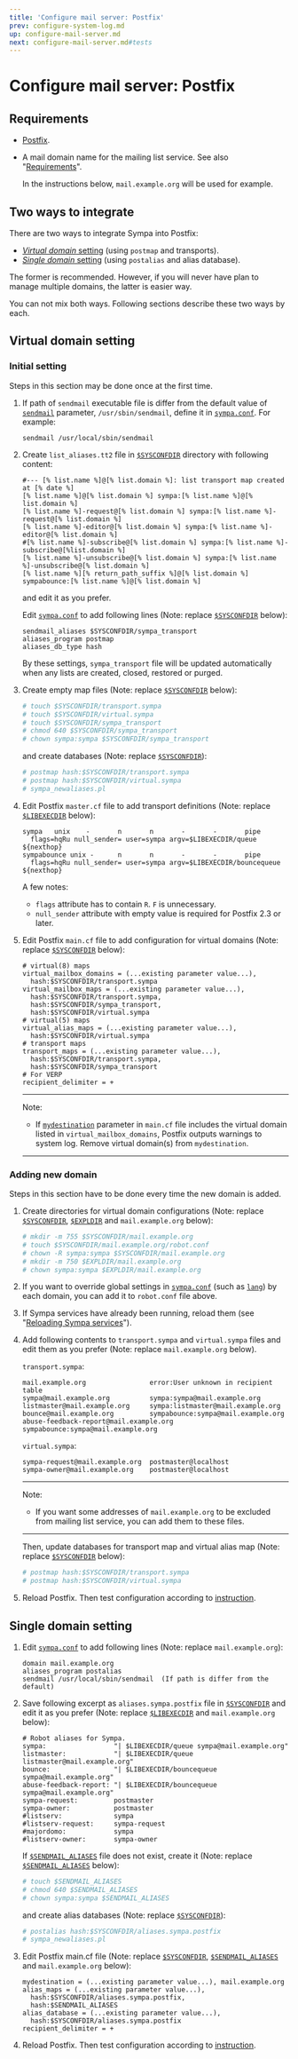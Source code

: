 ```yaml
---
title: 'Configure mail server: Postfix'
prev: configure-system-log.md
up: configure-mail-server.md
next: configure-mail-server.md#tests
---
```


Configure mail server: Postfix
==============================

Requirements
------------

  * [Postfix](http://www.postfix.org/).

  * A mail domain name for the mailing list service.
    See also "[Requirements](../requirements.md#network-requirements)".

    In the instructions below, ``mail.example.org`` will be used for example.

Two ways to integrate
---------------------

There are two ways to integrate Sympa into Postfix:

  * [_Virtual domain_ setting](#virtual-domain-setting) (using ``postmap`` and transports).
  * [_Single domain_ setting](#single-domain-setting) (using ``postalias`` and alias database).

The former is recommended.  However, if you will never have plan to manage
multiple domains, the latter is easier way.

You can not mix both ways.  Following sections describe these two ways by each.

Virtual domain setting
----------------------

### Initial setting

Steps in this section may be done once at the first time.

  1. If path of ``sendmail`` executable file is differ from the default value
     of [``sendmail``](/gpldoc/man/sympa_config.5.html#sendmail) parameter,
     ``/usr/sbin/sendmail``, define it in
     [``sympa.conf``](../layout.md#config).  For example:

     ``` code
     sendmail /usr/local/sbin/sendmail
     ```

  2. Create `list_aliases.tt2` file in
     [``$SYSCONFDIR``](../layout.md#sysconfdir) directory with following
     content:
     ``` code
     #--- [% list.name %]@[% list.domain %]: list transport map created at [% date %]
     [% list.name %]@[% list.domain %] sympa:[% list.name %]@[% list.domain %]
     [% list.name %]-request@[% list.domain %] sympa:[% list.name %]-request@[% list.domain %]
     [% list.name %]-editor@[% list.domain %] sympa:[% list.name %]-editor@[% list.domain %]
     #[% list.name %]-subscribe@[% list.domain %] sympa:[% list.name %]-subscribe@[%list.domain %]
     [% list.name %]-unsubscribe@[% list.domain %] sympa:[% list.name %]-unsubscribe@[% list.domain %]
     [% list.name %][% return_path_suffix %]@[% list.domain %] sympabounce:[% list.name %]@[% list.domain %]
     ```
     and edit it as you prefer.

     Edit [``sympa.conf``](../layout.md#config) to add following lines (Note:
     replace [``$SYSCONFDIR``](../layout.md#sysconfdir) below):
     ``` code
     sendmail_aliases $SYSCONFDIR/sympa_transport
     aliases_program postmap
     aliases_db_type hash
     ```
     By these settings, ``sympa_transport`` file will be updated automatically
     when any lists are created, closed, restored or purged.

  3. Create empty map files (Note:
     replace [``$SYSCONFDIR``](../layout.md#sysconfdir) below):
     ``` bash
     # touch $SYSCONFDIR/transport.sympa
     # touch $SYSCONFDIR/virtual.sympa
     # touch $SYSCONFDIR/sympa_transport
     # chmod 640 $SYSCONFDIR/sympa_transport
     # chown sympa:sympa $SYSCONFDIR/sympa_transport
     ```
     and create databases (Note:
     replace [``$SYSCONFDIR``](../layout.md#sysconfdir)):
     ``` bash
     # postmap hash:$SYSCONFDIR/transport.sympa
     # postmap hash:$SYSCONFDIR/virtual.sympa
     # sympa_newaliases.pl
     ```

  4. Edit Postfix ``master.cf`` file to add transport definitions (Note:
     replace [``$LIBEXECDIR``](../layout.md#libexecdir) below):
     ``` code
     sympa   unix    -       n       n       -       -       pipe
       flags=hqRu null_sender= user=sympa argv=$LIBEXECDIR/queue ${nexthop}
     sympabounce unix -      n       n       -       -       pipe
       flags=hqRu null_sender= user=sympa argv=$LIBEXECDIR/bouncequeue ${nexthop}
     ```
     A few notes:

      * ``flags`` attribute has to contain ``R``. ``F`` is unnecessary.
      * ``null_sender`` attribute with empty value is required for
        Postfix 2.3 or later.

  5. Edit Postfix ``main.cf`` file to add configuration for virtual domains
     (Note: replace [``$SYSCONFDIR``](../layout.md#sysconfdir) below):
     ``` code
     # virtual(8) maps
     virtual_mailbox_domains = (...existing parameter value...),
       hash:$SYSCONFDIR/transport.sympa
     virtual_mailbox_maps = (...existing parameter value...),
       hash:$SYSCONFDIR/transport.sympa,
       hash:$SYSCONFDIR/sympa_transport,
       hash:$SYSCONFDIR/virtual.sympa
     # virtual(5) maps
     virtual_alias_maps = (...existing parameter value...),
       hash:$SYSCONFDIR/virtual.sympa
     # transport maps
     transport_maps = (...existing parameter value...),
       hash:$SYSCONFDIR/transport.sympa,
       hash:$SYSCONFDIR/sympa_transport
     # For VERP
     recipient_delimiter = +
     ```

     ----
     Note:

       * If
         [``mydestination``](http://www.postfix.org/postconf.5.html#mydestination)
         parameter in ``main.cf`` file includes the virtual domain listed in
         ``virtual_mailbox_domains``, Postfix outputs warnings to system log.
         Remove virtual domain(s) from ``mydestination``.

     ----

### Adding new domain

Steps in this section have to be done every time the new domain is added.

  1. Create directories for virtual domain configurations (Note:
     replace [``$SYSCONFDIR``](../layout.md#sysconfdir),
     [``$EXPLDIR``](../layout.md#expldir) and ``mail.example.org`` below):
     ``` bash
     # mkdir -m 755 $SYSCONFDIR/mail.example.org
     # touch $SYSCONFDIR/mail.example.org/robot.conf
     # chown -R sympa:sympa $SYSCONFDIR/mail.example.org
     # mkdir -m 750 $EXPLDIR/mail.example.org
     # chown sympa:sympa $EXPLDIR/mail.example.org
     ```

  2. If you want to override global settings in
     [``sympa.conf``](../layout.md#config) (such as
     [``lang``](/gpldoc/man/sympa_config.5.html#lang)) by each domain, you can add it
     to ``robot.conf`` file above.

  3. If Sympa services have already been running, reload them
     (see "[Reloading Sympa services](../admin/services.md#reloading-sympa-services)").

  4. Add following contents to ``transport.sympa`` and ``virtual.sympa`` files
     and edit them as you prefer (Note: replace ``mail.example.org`` below).

     ``transport.sympa``:
     ``` code
     mail.example.org                error:User unknown in recipient table
     sympa@mail.example.org          sympa:sympa@mail.example.org
     listmaster@mail.example.org     sympa:listmaster@mail.example.org
     bounce@mail.example.org         sympabounce:sympa@mail.example.org
     abuse-feedback-report@mail.example.org  sympabounce:sympa@mail.example.org

     ```

     ``virtual.sympa``:
     ``` code
     sympa-request@mail.example.org  postmaster@localhost
     sympa-owner@mail.example.org    postmaster@localhost

     ```

     ----
     Note:

       * If you want some addresses of ``mail.example.org`` to be excluded
         from mailing list service, you can add them to these files.

     ----

     Then, update databases for transport map and virtual alias map (Note:
     replace [``$SYSCONFDIR``](../layout.md#sysconfdir) below):
     ``` bash
     # postmap hash:$SYSCONFDIR/transport.sympa
     # postmap hash:$SYSCONFDIR/virtual.sympa
     ```

  5. Reload Postfix.
     Then test configuration according to
     [instruction](configure-mail-server.md#tests).

Single domain setting
---------------------

  1. Edit [``sympa.conf``](../layout.md#config) to add following lines (Note:
     replace ``mail.example.org``):
     ``` code
     domain mail.example.org
     aliases_program postalias
     sendmail /usr/local/sbin/sendmail  (If path is differ from the default)
     ```

  2. Save following excerpt as ``aliases.sympa.postfix`` file in
     [``$SYSCONFDIR``](../layout.md#sysconfdir) and edit it as you prefer
     (Note: replace [``$LIBEXECDIR``](../layout.md#libexecdir) and
     ``mail.example.org`` below):
     ``` code
     # Robot aliases for Sympa.
     sympa:                 "| $LIBEXECDIR/queue sympa@mail.example.org"
     listmaster:            "| $LIBEXECDIR/queue listmaster@mail.example.org"
     bounce:                "| $LIBEXECDIR/bouncequeue sympa@mail.example.org"
     abuse-feedback-report: "| $LIBEXECDIR/bouncequeue sympa@mail.example.org"
     sympa-request:         postmaster
     sympa-owner:           postmaster
     #listserv:             sympa
     #listserv-request:     sympa-request
     #majordomo:            sympa
     #listserv-owner:       sympa-owner
     ```

     If [``$SENDMAIL_ALIASES``](../layout.md#sendmail_aliases) file does not
     exist, create it (Note:
     replace [``$SENDMAIL_ALIASES``](../layout.md#sendmail_aliases) below):
     ``` bash
     # touch $SENDMAIL_ALIASES
     # chmod 640 $SENDMAIL_ALIASES
     # chown sympa:sympa $SENDMAIL_ALIASES
     ```
     and create alias databases (Note:
     replace [``$SYSCONFDIR``](../layout.md#sysconfdir)):
     ``` bash
     # postalias hash:$SYSCONFDIR/aliases.sympa.postfix
     # sympa_newaliases.pl
     ```

  3. Edit Postfix main.cf file (Note:
     replace [``$SYSCONFDIR``](../layout.md#sysconfdir),
     [``$SENDMAIL_ALIASES``](../layout.md#sendmail_aliases) and
     ``mail.example.org`` below):
     ``` code
     mydestination = (...existing parameter value...), mail.example.org
     alias_maps = (...existing parameter value...),
       hash:$SYSCONFDIR/aliases.sympa.postfix,
       hash:$SENDMAIL_ALIASES
     alias_database = (...existing parameter value...),
       hash:$SYSCONFDIR/aliases.sympa.postfix
     recipient_delimiter = +
     ```

  4. Reload Postfix.
     Then test configuration according to
     [instruction](configure-mail-server.md#tests).

